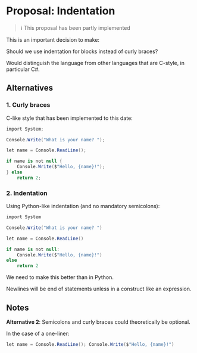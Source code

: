 # Proposal: Indentation

> ℹ️ This proposal has been partly implemented

This is an important decision to make:

Should we use indentation for blocks instead of curly braces?

Would distinguish the language from other languages that are C-style, in particular C#.

## Alternatives

### 1. Curly braces

C-like style that has been implemented to this date:

```csharp
import System;

Console.Write("What is your name? ");

let name = Console.ReadLine();

if name is not null {
    Console.Write($"Hello, {name}!");
} else
    return 2;
```

### 2. Indentation

Using Python-like indentation (and no mandatory semicolons):

```csharp
import System

Console.Write("What is your name? ")

let name = Console.ReadLine()

if name is not null:
    Console.Write($"Hello, {name}!")
else
    return 2
```

We need to make this better than in Python. 

Newlines will be end of statements unless in a construct like an expression.

## Notes

**Alternative 2**: Semicolons and curly braces could theoretically be optional.

In the case of a one-liner:

```csharp
let name = Console.ReadLine(); Console.Write($"Hello, {name}!")
```